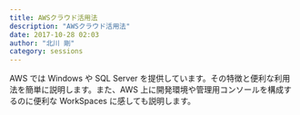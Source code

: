 ```yaml
---
title: AWSクラウド活用法
description: "AWSクラウド活用法"
date: 2017-10-28 02:03
author: "北川 剛"
category: sessions
---
```

AWS では Windows や SQL Server を提供しています。その特徴と便利な利用法を簡単に説明します。また、AWS 上に開発環境や管理用コンソールを構成するのに便利な WorkSpaces に感しても説明します。